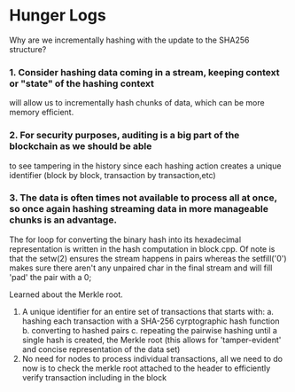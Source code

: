 # Hunger Logs
Why are we incrementally hashing with the update to the SHA256 structure?
### 1. Consider hashing data coming in a stream, keeping context or "state" of the hashing context
will allow us to incrementally hash chunks of data, which can be more memory efficient.
### 2. For security purposes, auditing is a big part of the blockchain as we should be able
to see tampering in the history since each hashing action creates a unique identifier (block by block, transaction by transaction,etc)
### 3. The data is often times not available to process all at once, so once again hashing streaming data in more manageable chunks is an advantage.


The for loop for converting the binary hash into its hexadecimal representation is written in the hash computation in block.cpp.
Of note is that the setw(2) ensures the stream happens in pairs whereas the setfill('0') makes sure there aren't any unpaired char
in the final stream and will fill 'pad' the pair with a 0;


Learned about the Merkle root.
1. A unique identifier for an entire set of transactions that starts with:
    a. hashing each transaction with a SHA-256 cyrptographic hash function
    b. converting to hashed pairs
    c. repeating the pairwise hashing until a single hash is created, the Merkle root (this allows for 'tamper-evident' and concise representation of the data set)
2. No need for nodes to process individual transactions, all we need to do now is to check the merkle root attached to the header to efficiently verify transaction
    including in the block


